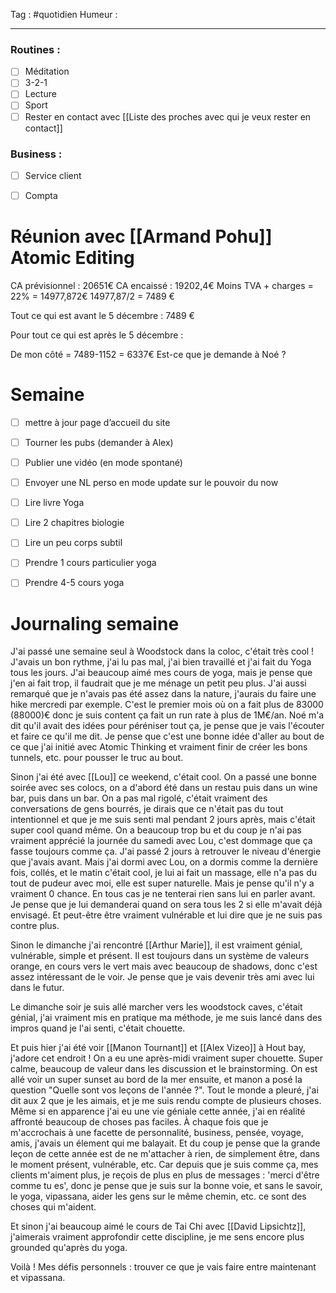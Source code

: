 Tag : #quotidien 
Humeur : 
***

### Routines : 
- [ ] Méditation
- [ ] 3-2-1
- [ ] Lecture
- [ ] Sport
- [ ] Rester en contact avec [[Liste des proches avec qui je veux rester en contact]]

### Business : 
- [ ] Service client 
- [ ] Compta 


# Réunion avec [[Armand Pohu]] Atomic Editing

CA prévisionnel : 20651€
CA encaissé : 19202,4€
Moins TVA + charges = 22% = 14977,872€
14977,87/2 = 7489 €

Tout ce qui est avant le 5 décembre : 7489 €

Pour tout ce qui est après le 5 décembre : 

De mon côté = 7489-1152 = 6337€
Est-ce que je demande à Noé ? 


# Semaine 
- [ ] mettre à jour page d’accueil du site 
- [ ] Tourner les pubs (demander à Alex)
- [ ] Publier une vidéo (en mode spontané)
- [ ] Envoyer une NL perso en mode update sur le pouvoir du now
- [ ] Lire livre Yoga 
- [ ] Lire 2 chapitres biologie 
- [ ] Lire un peu corps subtil 
- [ ] Prendre 1 cours particulier yoga 
- [ ] Prendre 4-5 cours yoga 


# Journaling semaine 
J'ai passé une semaine seul à Woodstock dans la coloc, c'était très cool ! 
J'avais un bon rythme, j'ai lu pas mal, j'ai bien travaillé et j'ai fait du Yoga tous les jours.
J'ai beaucoup aimé mes cours de yoga, mais je pense que j'en ai fait trop, il faudrait que je me ménage un petit peu plus.
J'ai aussi remarqué que je n'avais pas été assez dans la nature, j'aurais du faire une hike mercredi par exemple. 
C'est le premier mois où on a fait plus de 83000 (88000)€ donc je suis content ça fait un run rate à plus de 1M€/an.
Noé m'a dit qu'il avait des idées pour péréniser tout ça, je pense que je vais l'écouter et faire ce qu'il me dit. 
Je pense que c'est une bonne idée d'aller au bout de ce que j'ai initié avec Atomic Thinking et vraiment finir de créer les bons tunnels, etc. pour pousser le truc au bout. 

Sinon j'ai été avec [[Lou]] ce weekend, c'était cool. 
On a passé une bonne soirée avec ses colocs, on a d'abord été dans un restau puis dans un wine bar, puis dans un bar. 
On a pas mal rigolé, c'était vraiment des conversations de gens bourrés, je dirais que ce n'était pas du tout intentionnel et que je me suis senti mal pendant 2 jours après, mais c'était super cool quand même. 
On a beaucoup trop bu et du coup je n'ai pas vraiment apprécié la journée du samedi avec Lou, c'est dommage que ça fasse toujours comme ça. 
J'ai passé 2 jours à retrouver le niveau d'énergie que j'avais avant. 
Mais j'ai dormi avec Lou, on a dormis comme la dernière fois, collés, et le matin c'était cool, je lui ai fait un massage, elle n'a pas du tout de pudeur avec moi, elle est super naturelle.
Mais je pense qu'il n'y a vraiment 0 chance. En tous cas je ne tenterai rien sans lui en parler avant. Je pense que je lui demanderai quand on sera tous les 2 si elle m'avait déjà envisagé. 
Et peut-être être vraiment vulnérable et lui dire que je ne suis pas contre plus. 

Sinon le dimanche j'ai rencontré [[Arthur Marie]], il est vraiment génial, vulnérable, simple et présent. Il est toujours dans un système de valeurs orange, en cours vers le vert mais avec beaucoup de shadows, donc c'est assez intéressant de le voir. 
Je pense que je vais devenir très ami avec lui dans le futur. 

Le dimanche soir je suis allé marcher vers les woodstock caves, c'était génial, j'ai vraiment mis en pratique ma méthode, je me suis lancé dans des impros quand je l'ai senti, c'était chouette. 

Et puis hier j'ai été voir [[Manon Tournant]] et [[Alex Vizeo]] à Hout bay, j'adore cet endroit ! 
On a eu une après-midi vraiment super chouette. Super calme, beaucoup de valeur dans les discussion et le brainstorming. 
On est allé voir un super sunset au bord de la mer ensuite, et manon a posé la question "Quelle sont vos leçons de l'année ?".
Tout le monde a pleuré, j'ai dit aux 2 que je les aimais, et je me suis rendu compte de plusieurs choses.
Même si en apparence j'ai eu une vie géniale cette année, j'ai en réalité affronté beaucoup de choses pas faciles. 
À chaque fois que je m'accrochais à une facette de personnalité, business, pensée, voyage, amis, j'avais un élement qui me balayait. 
Et du coup je pense que la grande leçon de cette année est de ne  m'attacher à rien, de simplement être, dans le moment présent, vulnérable, etc. 
Car depuis que je suis comme ça, mes clients m'aiment plus, je reçois de plus en plus de messages : 'merci d'être comme tu es', donc je pense que je suis sur la bonne voie, et sans le savoir, le yoga, vipassana, aider les gens sur le même chemin, etc. ce sont des choses qui m'aident. 

Et sinon j'ai beaucoup aimé le cours de Tai Chi avec [[David Lipsichtz]], j'aimerais vraiment approfondir cette discipline, je me sens encore plus grounded qu'après du yoga. 

Voilà ! 
Mes défis personnels : trouver ce que je vais faire entre maintenant et vipassana. 
